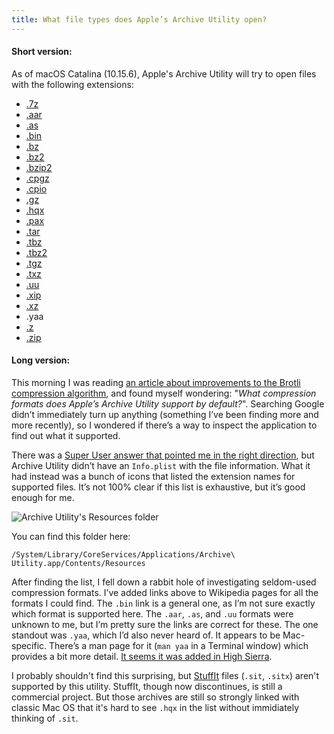 ```yaml
---
title: What file types does Apple’s Archive Utility open?
---
```


#### Short version:
As of macOS Catalina (10.15.6), Apple's Archive Utility will try to open files with the following extensions:

* [.7z](https://en.wikipedia.org/wiki/7-Zip)
* [.aar](https://en.wikipedia.org/wiki/Apache_Axis2)
* [.as](https://en.wikipedia.org/wiki/AppleSingle_and_AppleDouble_formats)
* [.bin](https://en.wikipedia.org/wiki/Disk_image)
* [.bz](https://en.wikipedia.org/wiki/Bzip2)
* [.bz2](https://en.wikipedia.org/wiki/Bzip2)
* [.bzip2](https://en.wikipedia.org/wiki/Bzip2)
* [.cpgz](https://en.wikipedia.org/wiki/Cpio)
* [.cpio](https://en.wikipedia.org/wiki/Cpio)
* [.gz](https://en.wikipedia.org/wiki/Gzip)
* [.hqx](https://en.wikipedia.org/wiki/BinHex)
* [.pax](https://en.wikipedia.org/wiki/Pax_(command))
* [.tar](https://en.wikipedia.org/wiki/Tar_(computing))
* [.tbz](https://en.wikipedia.org/wiki/Tar_(computing))
* [.tbz2](https://en.wikipedia.org/wiki/Tar_(computing))
* [.tgz](https://en.wikipedia.org/wiki/Tar_(computing))
* [.txz](https://en.wikipedia.org/wiki/Tar_(computing))
* [.uu](https://en.wikipedia.org/wiki/Uuencoding)
* [.xip](https://en.wikipedia.org/wiki/.XIP)
* [.xz](https://en.wikipedia.org/wiki/XZ_Utils)
* .yaa
* [.z](https://en.wikipedia.org/wiki/Compress)
* [.zip](https://en.wikipedia.org/wiki/Zip_(file_format))

#### Long version:
This morning I was reading [an article about improvements to the Brotli compression algorithm](https://dev.to/riknelix/fast-and-efficient-recompression-using-previous-compression-artifacts-47g5), and found myself wondering: "_What compression formats does Apple’s Archive Utility support by default?_". Searching Google didn’t immediately turn up anything (something I’ve been finding more and more recently), so I wondered if there’s a way to inspect the application to find out what it supported.

There was a [Super User answer that pointed me in the right direction](https://superuser.com/questions/440657/search-for-files-which-will-open-a-certain-application-in-mac-os-x/440670#440670), but Archive Utility didn’t have an `Info.plist` with the file information. What it had instead was a bunch of icons that listed the extension names for supported files. It’s not 100% clear if this list is exhaustive, but it’s good enough for me.

![Archive Utility's Resources folder](https://anderegg.s3.amazonaws.com/archive-utility.png)

You can find this folder here:

`/System/Library/CoreServices/Applications/Archive\ Utility.app/Contents/Resources`

After finding the list, I fell down a rabbit hole of investigating seldom-used compression formats. I’ve added links above to Wikipedia pages for all the formats I could find. The `.bin` link is a general one, as I’m not sure exactly which format is supported here. The `.aar`, `.as`, and `.uu` formats were unknown to me, but I’m pretty sure the links are correct for these. The one standout was `.yaa`, which I’d also never heard of. It appears to be Mac-specific. There’s a man page for it (`man yaa` in a Terminal window) which provides a bit more detail. [It seems it was added in High Sierra](https://www.mackungfu.org/NewcommandlinetoolsinHighSierra).

I probably shouldn't find this surprising, but [StuffIt](https://en.wikipedia.org/wiki/StuffIt) files (`.sit`, `.sitx`) aren't supported by this utility. StuffIt, though now discontinues, is still a commercial project. But those archives are still so strongly linked with classic Mac OS that it's hard to see `.hqx` in the list without immidiately thinking of `.sit`.

